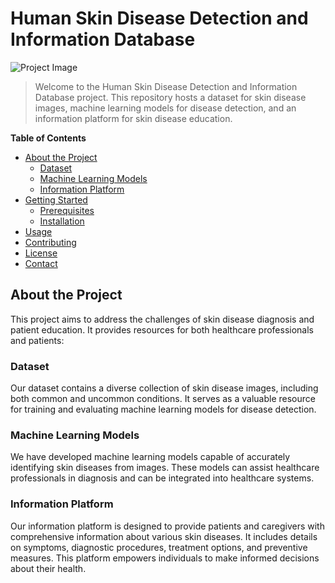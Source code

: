 
# Human Skin Disease Detection and Information Database

![Project Image](project_image.png)


> Welcome to the Human Skin Disease Detection and Information Database project. This repository hosts a dataset for skin disease images, machine learning models for disease detection, and an information platform for skin disease education.

**Table of Contents**

- [About the Project](#about-the-project)
  - [Dataset](#dataset)
  - [Machine Learning Models](#machine-learning-models)
  - [Information Platform](#information-platform)
- [Getting Started](#getting-started)
  - [Prerequisites](#prerequisites)
  - [Installation](#installation)
- [Usage](#usage)
- [Contributing](#contributing)
- [License](#license)
- [Contact](#contact)

## About the Project

This project aims to address the challenges of skin disease diagnosis and patient education. It provides resources for both healthcare professionals and patients:

### Dataset

Our dataset contains a diverse collection of skin disease images, including both common and uncommon conditions. It serves as a valuable resource for training and evaluating machine learning models for disease detection.

### Machine Learning Models

We have developed machine learning models capable of accurately identifying skin diseases from images. These models can assist healthcare professionals in diagnosis and can be integrated into healthcare systems.

### Information Platform

Our information platform is designed to provide patients and caregivers with comprehensive information about various skin diseases. It includes details on symptoms, diagnostic procedures, treatment options, and preventive measures. This platform empowers individuals to make informed decisions about their health.






